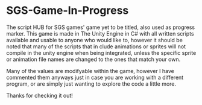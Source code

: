 # SGS-Game-In-Progress
The script HUB for SGS games' game yet to be titled, also used as progress marker.
This game is made in The Unity Engine in C# with all written scripts available and usable to anyone who would like to,
however it should be noted that many of the scripts that in clude animations or sprites will not compile in the unity engine
when being integrated, unless the specific sprite or animation file names are changed to the ones that match your own.

Many of the values are modifyable within the game, however I have commented them anyways just in case you are working with a different
program, or are simply just wanting to explore the code a little more.

Thanks for checking it out!
